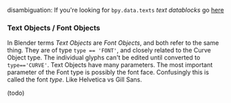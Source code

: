 disambiguation: If you're looking for `bpy.data.texts` _text datablocks_ go [here](bpy_data_texts)

### Text Objects / Font Objects

In Blender terms _Text Objects_ are _Font Objects_, and both refer to the same thing. They are of type `type == 'FONT'`, and closely related to the Curve Object type. The individual glyphs can't be edited until converted to `type=='CURVE'`. Text Objects have many parameters. The most important parameter of the Font type is possibly the font face. Confusingly this is called the font _type_. Like Helvetica vs Gill Sans.

(todo)